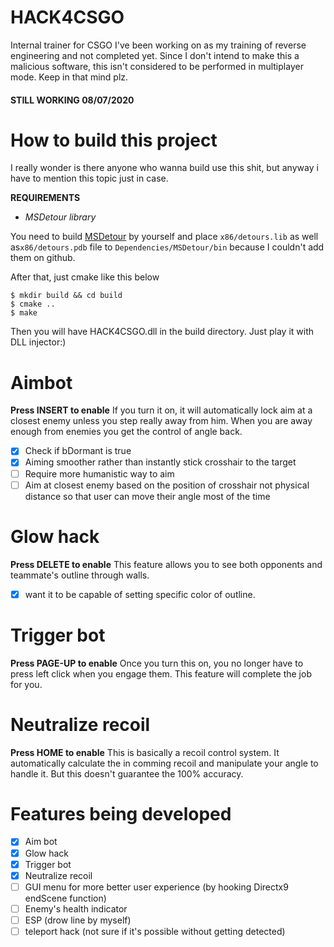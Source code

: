 # HACK4CSGO
Internal trainer for CSGO I've been working on as my training of reverse engineering and not completed yet.
Since I don't intend to make this a malicious software, this isn't considered to be performed in multiplayer mode. Keep in that mind plz.

#### STILL WORKING 08/07/2020

# How to build this project

I really wonder is there anyone who wanna build use this shit, but anyway i have to mention this topic just in case.

**REQUIREMENTS**
- *MSDetour library*

You need to build [MSDetour](https://github.com/microsoft/Detours) by yourself and place `x86/detours.lib` as well as`x86/detours.pdb` file to `Dependencies/MSDetour/bin` because I couldn't add them on github.

After that, just cmake like this below

```
$ mkdir build && cd build
$ cmake ..
$ make
```

Then you will have HACK4CSGO.dll in the build directory. Just play it with DLL injector:)

# Aimbot

**Press INSERT to enable**
If you turn it on, it will automatically lock aim at a closest enemy unless you step really away from him.
When you are away enough from enemies you get the control of angle back.

- [x] Check if bDormant is true
- [x] Aiming smoother rather than instantly stick crosshair to the target
- [ ] Require more humanistic way to aim
- [ ] Aim at closest enemy based on the position of crosshair not physical distance so that user can move their angle most of the time

# Glow hack
**Press DELETE to enable**
This feature allows you to see both opponents and teammate's outline through walls.

- [x] want it to be capable of setting specific color of outline.

# Trigger bot
**Press PAGE-UP to enable**
Once you turn this on, you no longer have to press left click when you engage them.
This feature will complete the job for you.

# Neutralize recoil
**Press HOME to enable**
This is basically a recoil control system.
It automatically calculate the in comming recoil and manipulate your angle to handle it.
But this doesn't guarantee the 100% accuracy.

# Features being developed

- [x] Aim bot
- [x] Glow hack
- [x] Trigger bot
- [x] Neutralize recoil
- [ ] GUI menu for more better user experience (by hooking Directx9 endScene function)
- [ ] Enemy's health indicator
- [ ] ESP (drow line by myself)
- [ ] teleport hack (not sure if it's possible without getting detected)